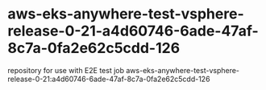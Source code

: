 # aws-eks-anywhere-test-vsphere-release-0-21-a4d60746-6ade-47af-8c7a-0fa2e62c5cdd-126
repository for use with E2E test job aws-eks-anywhere-test-vsphere-release-0-21:a4d60746-6ade-47af-8c7a-0fa2e62c5cdd-126
